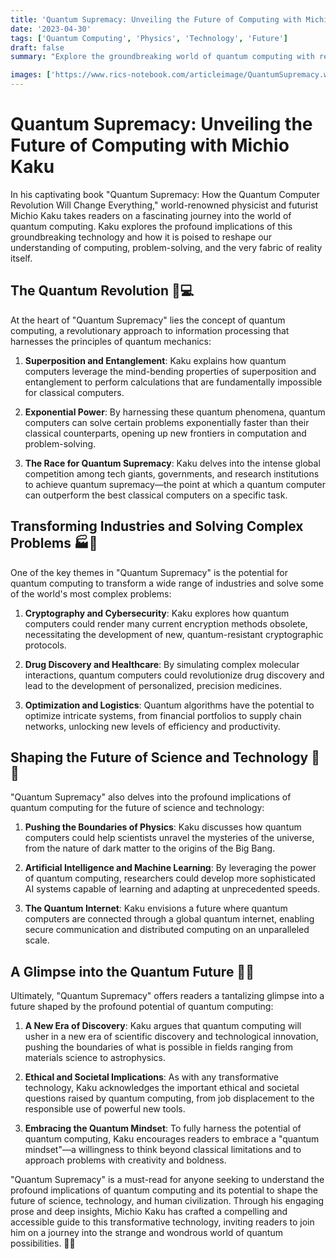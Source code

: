 ```yaml
---
title: 'Quantum Supremacy: Unveiling the Future of Computing with Michio Kaku'
date: '2023-04-30'
tags: ['Quantum Computing', 'Physics', 'Technology', 'Future']
draft: false
summary: "Explore the groundbreaking world of quantum computing with renowned physicist Michio Kaku in his captivating book, 'Quantum Supremacy.' Discover how this revolutionary technology is set to transform industries, solve complex problems, and shape the future of computing and human civilization."

images: ['https://www.rics-notebook.com/articleimage/QuantumSupremacy.webp']
---
```


# Quantum Supremacy: Unveiling the Future of Computing with Michio Kaku

In his captivating book "Quantum Supremacy: How the Quantum Computer Revolution Will Change Everything," world-renowned physicist and futurist Michio Kaku takes readers on a fascinating journey into the world of quantum computing. Kaku explores the profound implications of this groundbreaking technology and how it is poised to reshape our understanding of computing, problem-solving, and the very fabric of reality itself.

## The Quantum Revolution 🌌💻

At the heart of "Quantum Supremacy" lies the concept of quantum computing, a revolutionary approach to information processing that harnesses the principles of quantum mechanics:

1. **Superposition and Entanglement**: Kaku explains how quantum computers leverage the mind-bending properties of superposition and entanglement to perform calculations that are fundamentally impossible for classical computers.

2. **Exponential Power**: By harnessing these quantum phenomena, quantum computers can solve certain problems exponentially faster than their classical counterparts, opening up new frontiers in computation and problem-solving.

3. **The Race for Quantum Supremacy**: Kaku delves into the intense global competition among tech giants, governments, and research institutions to achieve quantum supremacy—the point at which a quantum computer can outperform the best classical computers on a specific task.

## Transforming Industries and Solving Complex Problems 🏭🧩

One of the key themes in "Quantum Supremacy" is the potential for quantum computing to transform a wide range of industries and solve some of the world's most complex problems:

1. **Cryptography and Cybersecurity**: Kaku explores how quantum computers could render many current encryption methods obsolete, necessitating the development of new, quantum-resistant cryptographic protocols.

2. **Drug Discovery and Healthcare**: By simulating complex molecular interactions, quantum computers could revolutionize drug discovery and lead to the development of personalized, precision medicines.

3. **Optimization and Logistics**: Quantum algorithms have the potential to optimize intricate systems, from financial portfolios to supply chain networks, unlocking new levels of efficiency and productivity.

## Shaping the Future of Science and Technology 🔬🔮

"Quantum Supremacy" also delves into the profound implications of quantum computing for the future of science and technology:

1. **Pushing the Boundaries of Physics**: Kaku discusses how quantum computers could help scientists unravel the mysteries of the universe, from the nature of dark matter to the origins of the Big Bang.

2. **Artificial Intelligence and Machine Learning**: By leveraging the power of quantum computing, researchers could develop more sophisticated AI systems capable of learning and adapting at unprecedented speeds.

3. **The Quantum Internet**: Kaku envisions a future where quantum computers are connected through a global quantum internet, enabling secure communication and distributed computing on an unparalleled scale.

## A Glimpse into the Quantum Future 🌠🔑

Ultimately, "Quantum Supremacy" offers readers a tantalizing glimpse into a future shaped by the profound potential of quantum computing:

1. **A New Era of Discovery**: Kaku argues that quantum computing will usher in a new era of scientific discovery and technological innovation, pushing the boundaries of what is possible in fields ranging from materials science to astrophysics.

2. **Ethical and Societal Implications**: As with any transformative technology, Kaku acknowledges the important ethical and societal questions raised by quantum computing, from job displacement to the responsible use of powerful new tools.

3. **Embracing the Quantum Mindset**: To fully harness the potential of quantum computing, Kaku encourages readers to embrace a "quantum mindset"—a willingness to think beyond classical limitations and to approach problems with creativity and boldness.

"Quantum Supremacy" is a must-read for anyone seeking to understand the profound implications of quantum computing and its potential to shape the future of science, technology, and human civilization. Through his engaging prose and deep insights, Michio Kaku has crafted a compelling and accessible guide to this transformative technology, inviting readers to join him on a journey into the strange and wondrous world of quantum possibilities. 🌟🔬
